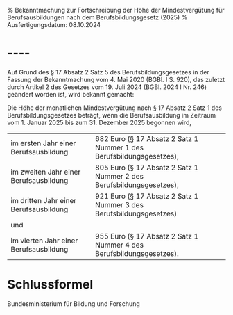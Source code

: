 % Bekanntmachung zur Fortschreibung der Höhe der Mindestvergütung für Berufsausbildungen nach dem Berufsbildungsgesetz (2025)
% Ausfertigungsdatum: 08.10.2024
 
# ----

Auf Grund des § 17 Absatz 2 Satz 5 des Berufsbildungsgesetzes in der Fassung der Bekanntmachung vom 4. Mai 2020 (BGBl. I S. 920), das zuletzt durch Artikel 2 des Gesetzes vom 19. Juli 2024 (BGBl. 2024 I Nr. 246) geändert worden ist, wird bekannt gemacht:

Die Höhe der monatlichen Mindestvergütung nach § 17 Absatz 2 Satz 1 des Berufsbildungsgesetzes beträgt, wenn die Berufsausbildung im Zeitraum vom 1. Januar 2025 bis zum 31. Dezember 2025 begonnen wird,  

|                                        |                                                                      |
|:-------------------------|:---------------------------------------------|
| im ersten Jahr einer Berufsausbildung  | 682 Euro (§ 17 Absatz 2 Satz 1 Nummer 1 des Berufsbildungsgesetzes), |
| im zweiten Jahr einer Berufsausbildung | 805 Euro (§ 17 Absatz 2 Satz 1 Nummer 2 des Berufsbildungsgesetzes), |
| im dritten Jahr einer Berufsausbildung | 921 Euro (§ 17 Absatz 2 Satz 1 Nummer 3 des Berufsbildungsgesetzes)  |
| und                                    |                                                                      |
| im vierten Jahr einer Berufsausbildung | 955 Euro (§ 17 Absatz 2 Satz 1 Nummer 4 des Berufsbildungsgesetzes). |

# Schlussformel

Bundesministerium für Bildung und Forschung
